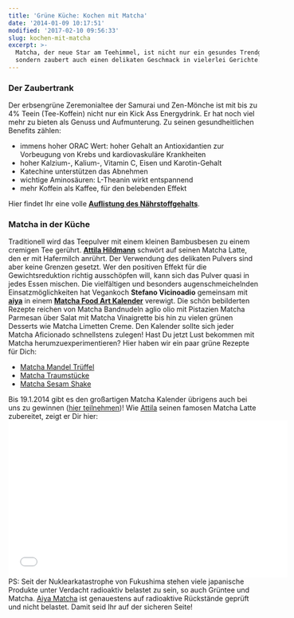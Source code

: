 ```yaml
---
title: 'Grüne Küche: Kochen mit Matcha'
date: '2014-01-09 10:17:51'
modified: '2017-02-10 09:56:33'
slug: kochen-mit-matcha
excerpt: >-
  Matcha, der neue Star am Teehimmel, ist nicht nur ein gesundes Trendgetränk,
  sondern zaubert auch einen delikaten Geschmack in vielerlei Gerichte.
---
```


### Der Zaubertrank

Der erbsengrüne Zeremonialtee der Samurai und Zen-Mönche ist mit bis zu 4% Teein (Tee-Koffein) nicht nur ein Kick Ass Energydrink. Er hat noch viel mehr zu bieten als Genuss und Aufmunterung. Zu seinen gesundheitlichen Benefits zählen:

*   immens hoher ORAC Wert: hoher Gehalt an Antioxidantien zur Vorbeugung von Krebs und kardiovaskuläre Krankheiten
*   hoher Kalzium-, Kalium-, Vitamin C, Eisen und Karotin-Gehalt
*   Katechine unterstützen das Abnehmen
*   wichtige Aminosäuren: L-Theanin wirkt entspannend
*   mehr Koffein als Kaffee, für den belebenden Effekt

Hier findet Ihr eine volle **[Auflistung des Nährstoffgehalts](http://www.aiya-europe.com/public_assets/576/inhaltsstoffe_matcha_2009.pdf)**. [<!-- Image removed (no copyright): Matcha.jpg -->](https://www.veganblatt.com/i/Matcha.jpg)

### Matcha in der Küche

Traditionell wird das Teepulver mit einem kleinen Bambusbesen zu einem cremigen Tee gerührt. **[Attila Hildmann](http://www.attilahildmann.com/)** schwört auf seinen Matcha Latte, den er mit Hafermilch anrührt. Der Verwendung des delikaten Pulvers sind aber keine Grenzen gesetzt. Wer den positiven Effekt für die Gewichtsreduktion richtig ausschöpfen will, kann sich das Pulver quasi in jedes Essen mischen. Die vielfältigen und besonders augenschmeichelnden Einsatzmöglichkeiten hat Vegankoch **Stefano Vicinoadio** gemeinsam mit **[aiya](http://www.aiya-europe.com/)** in einem **[Matcha Food Art Kalender](http://www.aiya-europe.com/de/aiya-kalender)** verewigt. Die schön bebilderten Rezepte reichen von Matcha Bandnudeln aglio olio mit Pistazien Matcha Parmesan über Salat mit Matcha Vinaigrette bis hin zu vielen grünen Desserts wie Matcha Limetten Creme. Den Kalender sollte sich jeder Matcha Aficionado schnellstens zulegen! Hast Du jetzt Lust bekommen mit Matcha herumzuexperimentieren? Hier haben wir ein paar grüne Rezepte für Dich:

*   [Matcha Mandel Trüffel](https://www.veganblatt.com/matcha-mandel-trueffel)
*   [Matcha Traumstücke](https://www.veganblatt.com/vegane-traumstuecke)
*   [Matcha Sesam Shake](https://www.veganblatt.com/sesam-matcha-shake)

Bis 19.1.2014 gibt es den großartigen Matcha Kalender übrigens auch bei uns zu gewinnen ([hier teilnehmen](https://www.veganblatt.com/vegan-for-youth-gewinnspiel))! Wie [Attila](http://www.attilahildmann.com/) seinen famosen Matcha Latte zubereitet, zeigt er Dir hier: <iframe src="//www.youtube.com/embed/w8VyntUJXpY" width="560" height="315" frameborder="0"></iframe>PS: Seit der Nuklearkatastrophe von Fukushima stehen viele japanische Produkte unter Verdacht radioaktiv belastet zu sein, so auch Grüntee und Matcha. [Aiya Matcha](http://www.aiya-europe.com/de/sicherer-tee-von-aiya) ist genauestens auf radioaktive Rückstände geprüft und nicht belastet. Damit seid Ihr auf der sicheren Seite!
